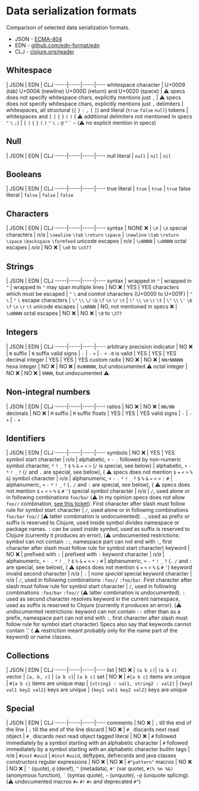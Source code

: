 # Data serialization formats

Comparison of selected data serialization formats.
* JSON - [ECMA-404](http://www.ecma-international.org/publications/files/ECMA-ST/ECMA-404.pdf)
* EDN - [github.com/edn-format/edn](https://github.com/edn-format/edn)
* CLJ - [clojure.org/reader](http://clojure.org/reader)

## Whitespace

 | JSON | EDN | CLJ
-----|-----|-----|----
whitespace character | U+0009 (tab) U+000A (newline) U+000D (return) and U+0020 (space) | :warning: specs does not specify whitespace chars, explicitly mentions just `,` | :warning: specs does not specify whitespace chars, explicitly mentions just `,`
delimiters | whitespaces, all structural (`{` `}` `:` `,` `[` `]`) and literal (`true` `false` `null`) tokens | whitespaces and `[` `]` `{` `}` `(` `)` ( :warning: additional delimiters not mentioned in specs `"` `\` `;`) | `[` `]` `{` `}` `(` `)` `"` `\` `;` `@` `^` `` ` `` `~` (:warning: no explicit mention in specs)

## Null

 | JSON | EDN | CLJ
-----|-----|-----|----
null literal | `null` | `nil` | `nil`

## Booleans

 | JSON | EDN | CLJ
-----|-----|-----|----
true literal | `true` | `true` | `true`
false literal | `false` | `false` | `false`

## Characters

 | JSON | EDN | CLJ
-----|-----|-----|----
syntax | NONE :x: | `\X` | `\X`
special characters | *n/a* | `\newline` `\tab` `\return` `\space` | `\newline` `\tab` `\return` `\space` `\backspace` `\formfeed` 
unicode escapes | *n/a* | `\uNNNN` | `\uNNNN`
octal escapes | *n/a* | NO :x: | `\o0` to `\o377`

## Strings

 | JSON | EDN | CLJ
-----|-----|-----|----
syntax | wrapped in `"` | wrapped in `"` | wrapped in `"` 
may span multiple lines | NO :x: | YES | YES
characters which must be escaped | `"` `\` and control characters (U+0000 to U+001F) | `"` `\` | `"` `\`
escape characters | `\"` `\\` `\/` `\b` `\f` `\n` `\r` `\t` | `\"` `\\` `\n` `\r` `\t` | `\"` `\\` `\'` `\b` `\f` `\n` `\r` `\t` 
unicode escapes | `\uNNNN` | NO, not mentioned in specs :x: | `\uNNNN`
octal escapes | NO :x: | NO :x: | `\0` to `\377`

## Integers

 | JSON | EDN | CLJ
-----|-----|-----|----
arbitrary precision indicator | NO :x: | `N` suffix | `N` suffix
valid signs | `-` | `-` `+` |  `-` `+`
`-0` is valid | YES | YES | YES
decimal integer | YES | YES | YES
custom radix | NO :x: | NO :x: | `NNrNNNNN`
hexa integer | NO :x: | NO :x: | `0xNNNNN`, but undocumented :warning:
octal integer | NO :x: | NO :x: | `0NNN`, but undocumented :warning:

## Non-integral numbers

 | JSON | EDN | CLJ
-----|-----|-----|----
ratios | NO :x: | NO :x: | `NN/NN`
decimals | NO :x: | `M` suffix | `M` suffix 
floats | YES | YES | YES
valid signs | `-` | `-` `+` |  `-` `+`

## Identifiers

 | JSON | EDN | CLJ
-----|-----|-----|----
symbols | NO :x: | YES | YES
symbol start character | *n/a* | alphabetic, `+` `-` `.` followed by non-numeric symbol character, `*` `!` `_` `?` `$` `%` `&` `=` `<` `>` (`/` is special, see below) | alphabetic, `+` `-` `*` `!` `_` `?` (`/` and `.` are special, see below), ( :warning: specs does not mention `$` `=` `<` `>` `%` `&`)
symbol character | *n/a* | alphanumeric, `+` `-` `.` `*` `!` `_` `?` `$` `%` `&` `=` `<` `>` `:` `#` | alphanumeric,  `+` `-` `*` `!` `_` `?` (`.` `/` and `:` are special, see below), ( :warning: specs does not mention `$` `=` `<` `>` `%` `&` `#` `'`)
special symbol character  | *n/a* | `/`, used alone or in following combinations `foo/bar` (:warning: In my opinion specs does not allow `foo//` combination, [see this ticket](https://github.com/edn-format/edn/issues/51)). First character after slash must follow rule for symbol start character | `/`, used alone or in following combinations `foo/bar` `foo//` (:warning: latter combination is undocumented). `.`, used as prefix or suffix is reserved to Clojure, used inside symbol divides namespace or package names. `:` can be used inside symbol, used as suffix is reserved to Clojure (currently it produces an error). (:warning: undocumented restrictions: symbol can not contain `::`, namespace part can not end with `:`,  first character after slash must follow rule for symbol start character)
keyword | NO :x: | prefixed with `:` | prefixed with `:`
keyword character | *n/a* | alphanumeric, `+` `-` `.` `*` `!` `_` `?` `$` `%` `&` `=` `<` `>` `:` `#` | alphanumeric,  `+` `-` `*` `!` `_` `?` (`.` `/` and `:` are special, see below), ( :warning: specs does not mention `$` `=` `<` `>` `%` `&` `#` `'`)
keyword invalid second character | *n/a* | `:` | *none special*
special keyword character  | *n/a* | `/`, used in following combinations `:foo//` `:foo/bar`. First character after slash must follow rule for symbol start character | `/`, used in following combinations `:foo/bar` `:foo//` (:warning: latter combination is undocumented). `:` used as second character resolves keyword in the current namespace, used as suffix is reserved to Clojure (currently it produces an error). (:warning: undocumented restrictions: keyword can not contain `::` other than as a prefix, namespace part can not end with `:`,  first character after slash must follow rule for symbol start character) Specs also say that keywords cannot contain '.' ( :warning: restriction meant probably only for the name part of the keyword) or name classes.

## Collections

 | JSON | EDN | CLJ
-----|-----|-----|----
list | NO :x: | `(a b c)`| `(a b c)`
vector | `[a, b, c]` | `[a b c]`| `[a b c]`
set | NO :x: | `#{a b c}` items are unique | `#{a b c}` items are unique 
map | `{string1 : val1, string2 : val2]` | `{key1 val1 key2 val2}` keys are unique | `{key1 val1 key2 val2}` keys are unique

## Special
 | JSON | EDN | CLJ
-----|-----|-----|----
comments | NO :x: | `;` till the end of the line | `;` till the end of the line
discard | NO :x: | `#_` discards next read object | `#_` discards next read object
tagged literal | NO :x: | `#` followed immediately by a symbol starting with an alphabetic character | `#` followed immediately by a symbol starting with an alphabetic character
builtin tags | *n/a* | `#inst` `#uuid` |  `#inst` `#uuid`, deftypes, defrecords and java classes constructors
regular expressions | NO :x: | NO :x: | `#"pattern"`
macros | NO :x: | NO :x: | `'` (quote), `@` (deref), `^` (metadata), `#'` (var quote), `#(% %n %&)` (anonymous function), `` ` `` (syntax quote), `~` (unquote), `~@` (unquote splicing). (:warning: undocumented macros `#=` `#!` `#<` and deprecated `#^`)

